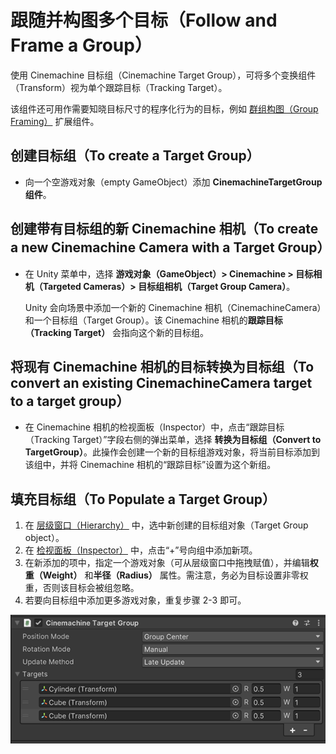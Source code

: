 # 跟随并构图多个目标（Follow and Frame a Group）

使用 Cinemachine 目标组（Cinemachine Target Group），可将多个变换组件（Transform）视为单个跟踪目标（Tracking Target）。

该组件还可用作需要知晓目标尺寸的程序化行为的目标，例如 [群组构图（Group Framing）](CinemachineGroupFraming.md) 扩展组件。


## 创建目标组（To create a Target Group）
* 向一个空游戏对象（empty GameObject）添加 **CinemachineTargetGroup 组件**。


## 创建带有目标组的新 Cinemachine 相机（To create a new Cinemachine Camera with a Target Group）
* 在 Unity 菜单中，选择 **游戏对象（GameObject）> Cinemachine > 目标相机（Targeted Cameras）> 目标组相机（Target Group Camera）**。

  Unity 会向场景中添加一个新的 Cinemachine 相机（CinemachineCamera）和一个目标组（Target Group）。该 Cinemachine 相机的**跟踪目标（Tracking Target）** 会指向这个新的目标组。


## 将现有 Cinemachine 相机的目标转换为目标组（To convert an existing CinemachineCamera target to a target group）
* 在 Cinemachine 相机的检视面板（Inspector）中，点击“跟踪目标（Tracking Target）”字段右侧的弹出菜单，选择 **转换为目标组（Convert to TargetGroup）**。此操作会创建一个新的目标组游戏对象，将当前目标添加到该组中，并将 Cinemachine 相机的“跟踪目标”设置为这个新组。


## 填充目标组（To Populate a Target Group）
1. 在 [层级窗口（Hierarchy）](https://docs.unity3d.com/Manual/Hierarchy.html) 中，选中新创建的目标组对象（Target Group object）。
2. 在 [检视面板（Inspector）](https://docs.unity3d.com/Manual/UsingTheInspector.html) 中，点击“+”号向组中添加新项。
3. 在新添加的项中，指定一个游戏对象（可从层级窗口中拖拽赋值），并编辑**权重（Weight）** 和**半径（Radius）** 属性。需注意，务必为目标设置非零权重，否则该目标会被组忽略。
4. 若要向目标组中添加更多游戏对象，重复步骤 2-3 即可。

![包含两个目标的 Cinemachine 目标组](images/CinemachineTargetGroup.png)